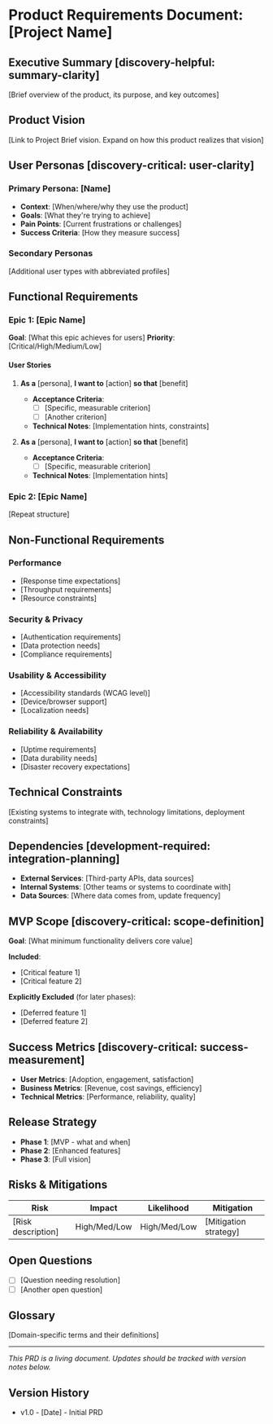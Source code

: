 # Product Requirements Document: [Project Name]

## Executive Summary [discovery-helpful: summary-clarity]
[Brief overview of the product, its purpose, and key outcomes]

## Product Vision
[Link to Project Brief vision. Expand on how this product realizes that vision]

## User Personas [discovery-critical: user-clarity]

### Primary Persona: [Name]
- **Context**: [When/where/why they use the product]
- **Goals**: [What they're trying to achieve]
- **Pain Points**: [Current frustrations or challenges]
- **Success Criteria**: [How they measure success]

### Secondary Personas
[Additional user types with abbreviated profiles]

## Functional Requirements

### Epic 1: [Epic Name]
**Goal**: [What this epic achieves for users]
**Priority**: [Critical/High/Medium/Low]

#### User Stories
1. **As a** [persona], **I want to** [action] **so that** [benefit]
   - **Acceptance Criteria**:
     - [ ] [Specific, measurable criterion]
     - [ ] [Another criterion]
   - **Technical Notes**: [Implementation hints, constraints]

2. **As a** [persona], **I want to** [action] **so that** [benefit]
   - **Acceptance Criteria**:
     - [ ] [Specific, measurable criterion]
   - **Technical Notes**: [Implementation hints]

### Epic 2: [Epic Name]
[Repeat structure]

## Non-Functional Requirements

### Performance
- [Response time expectations]
- [Throughput requirements]
- [Resource constraints]

### Security & Privacy
- [Authentication requirements]
- [Data protection needs]
- [Compliance requirements]

### Usability & Accessibility
- [Accessibility standards (WCAG level)]
- [Device/browser support]
- [Localization needs]

### Reliability & Availability
- [Uptime requirements]
- [Data durability needs]
- [Disaster recovery expectations]

## Technical Constraints
[Existing systems to integrate with, technology limitations, deployment constraints]

## Dependencies [development-required: integration-planning]
- **External Services**: [Third-party APIs, data sources]
- **Internal Systems**: [Other teams or systems to coordinate with]
- **Data Sources**: [Where data comes from, update frequency]

## MVP Scope [discovery-critical: scope-definition]
**Goal**: [What minimum functionality delivers core value]

**Included**:
- [Critical feature 1]
- [Critical feature 2]

**Explicitly Excluded** (for later phases):
- [Deferred feature 1]
- [Deferred feature 2]

## Success Metrics [discovery-critical: success-measurement]
- **User Metrics**: [Adoption, engagement, satisfaction]
- **Business Metrics**: [Revenue, cost savings, efficiency]
- **Technical Metrics**: [Performance, reliability, quality]

## Release Strategy
- **Phase 1**: [MVP - what and when]
- **Phase 2**: [Enhanced features]
- **Phase 3**: [Full vision]

## Risks & Mitigations
| Risk | Impact | Likelihood | Mitigation |
|------|--------|------------|------------|
| [Risk description] | High/Med/Low | High/Med/Low | [Mitigation strategy] |

## Open Questions
- [ ] [Question needing resolution]
- [ ] [Another open question]

## Glossary
[Domain-specific terms and their definitions]

---
*This PRD is a living document. Updates should be tracked with version notes below.*

## Version History
- v1.0 - [Date] - Initial PRD